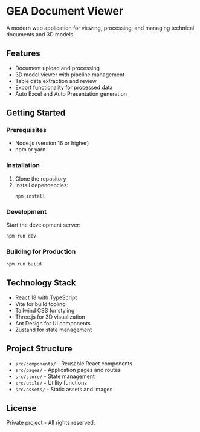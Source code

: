 # GEA Document Viewer

A modern web application for viewing, processing, and managing technical documents and 3D models.

## Features

- Document upload and processing
- 3D model viewer with pipeline management
- Table data extraction and review
- Export functionality for processed data
- Auto Excel and Auto Presentation generation

## Getting Started

### Prerequisites

- Node.js (version 16 or higher)
- npm or yarn

### Installation

1. Clone the repository
2. Install dependencies:
   ```bash
   npm install
   ```

### Development

Start the development server:
```bash
npm run dev
```

### Building for Production

```bash
npm run build
```

## Technology Stack

- React 18 with TypeScript
- Vite for build tooling
- Tailwind CSS for styling
- Three.js for 3D visualization
- Ant Design for UI components
- Zustand for state management

## Project Structure

- `src/components/` - Reusable React components
- `src/pages/` - Application pages and routes
- `src/store/` - State management
- `src/utils/` - Utility functions
- `src/assets/` - Static assets and images

## License

Private project - All rights reserved.